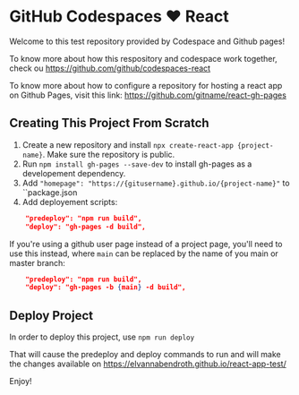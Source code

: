 # GitHub Codespaces ♥️ React

Welcome to this test repository provided by Codespace and Github pages!

To know more about how this respository and codespace work together, check ou https://github.com/github/codespaces-react

To know more about how to configure a repository for hosting a react app on Github Pages, visit this link: https://github.com/gitname/react-gh-pages


## Creating This Project From Scratch

1. Create a new repository and install `npx create-react-app {project-name}`.  Make sure the repository is public.
2. Run `npm install gh-pages --save-dev` to install gh-pages as a developement dependency.
3. Add `"homepage": "https://{gitusername}.github.io/{project-name}"` to ``package.json
4.  Add deployement scripts:

``` json
    "predeploy": "npm run build",
    "deploy": "gh-pages -d build",
```

If you're using a github user page instead of a project page, you'll need to use this instead, where `main` can be replaced by the name of you main or master branch:

``` json
    "predeploy": "npm run build",
    "deploy": "gh-pages -b {main} -d build",
```

## Deploy Project

In order to deploy this project, use `npm run deploy`

That will cause the predeploy and deploy commands to run and will make the changes available on https://elvannabendroth.github.io/react-app-test/


Enjoy!
